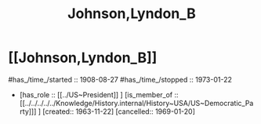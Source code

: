 ﻿---
aliases:
- Johnson,Lyndon_B
- "Lyndon B. Johnson"
- 
confidential: private
cssclasses: "private note"
draft: true
expiryDate: 
has_id_wikidata: Q9640
has_Template: '[[Extract~Note~Template]]'
isDeleted: false
isReadOnly: false
keywords: Johnson,Lyndon_B
lang: en
layout: 
license: (c)copyrighted
linkTitle: Johnson,Lyndon_B
publish: false
publishDate: 
tags:
- 
title: Johnson,Lyndon_B
type: private_note
---

# [[Johnson,Lyndon_B]] 

#has_/time_/started :: 1908-08-27
#has_/time_/stopped  :: 1973-01-22
-   [has_role :: [[../US~President]] ] [is_member_of ::[[../../../../../Knowledge/History.internal/History~USA/US~Democratic_Party]]] ] [created:: 1963-11-22]  [cancelled:: 1969-01-20]  

